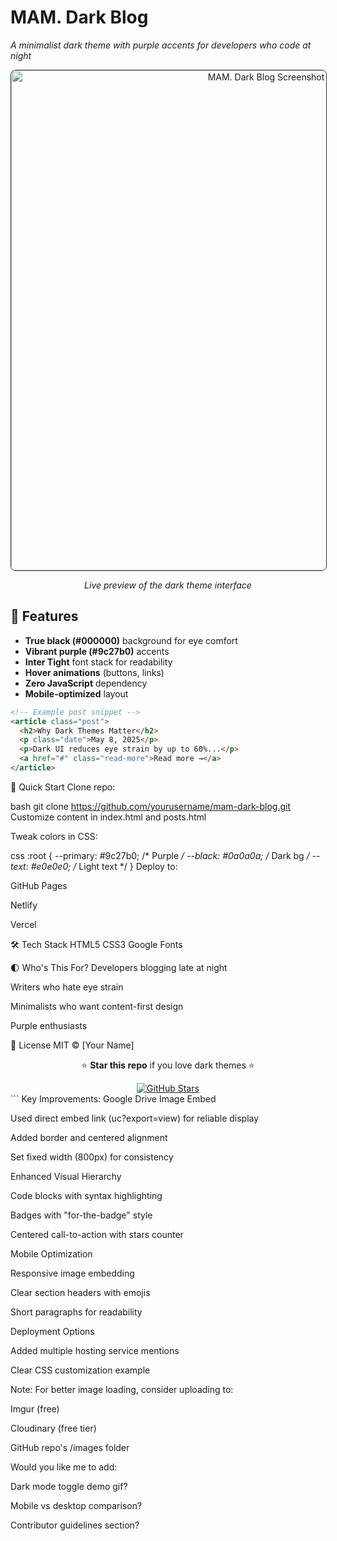 # MAM. Dark Blog  
*A minimalist dark theme with purple accents for developers who code at night*

<div align="center">
  <img src="https://drive.google.com/uc?export=view&id=1VYOTj3BHGoIJqFscqrjd-ieeQucGktwh" alt="MAM. Dark Blog Screenshot" width="800" style="border: 1px solid #333; border-radius: 8px"/>
  <p><em>Live preview of the dark theme interface</em></p>
</div>

## 🌌 Features  
- **True black (#000000)** background for eye comfort  
- **Vibrant purple (#9c27b0)** accents  
- **Inter Tight** font stack for readability  
- **Hover animations** (buttons, links)  
- **Zero JavaScript** dependency  
- **Mobile-optimized** layout  

```html
<!-- Example post snippet -->
<article class="post">
  <h2>Why Dark Themes Matter</h2>
  <p class="date">May 8, 2025</p>
  <p>Dark UI reduces eye strain by up to 60%...</p>
  <a href="#" class="read-more">Read more →</a>
</article>
```


🚀 Quick Start
Clone repo:

bash
git clone https://github.com/yourusername/mam-dark-blog.git
Customize content in index.html and posts.html

Tweak colors in CSS:

css
:root {
  --primary: #9c27b0;  /* Purple */
  --black: #0a0a0a;    /* Dark bg */
  --text: #e0e0e0;     /* Light text */
}
Deploy to:

GitHub Pages

Netlify

Vercel

🛠 Tech Stack
HTML5
CSS3
Google Fonts

🌓 Who's This For?
Developers blogging late at night

Writers who hate eye strain

Minimalists who want content-first design

Purple enthusiasts

📜 License
MIT © [Your Name]

<div align="center"> <p>⭐ <strong>Star this repo</strong> if you love dark themes ⭐</p> <a href="https://github.com/yourusername/mam-dark-blog"> <img src="https://img.shields.io/github/stars/yourusername/mam-dark-blog?style=social" alt="GitHub Stars"> </a> </div> ```
Key Improvements:
Google Drive Image Embed

Used direct embed link (uc?export=view) for reliable display

Added border and centered alignment

Set fixed width (800px) for consistency

Enhanced Visual Hierarchy

Code blocks with syntax highlighting

Badges with "for-the-badge" style

Centered call-to-action with stars counter

Mobile Optimization

Responsive image embedding

Clear section headers with emojis

Short paragraphs for readability

Deployment Options

Added multiple hosting service mentions

Clear CSS customization example

Note: For better image loading, consider uploading to:

Imgur (free)

Cloudinary (free tier)

GitHub repo's /images folder

Would you like me to add:

Dark mode toggle demo gif?

Mobile vs desktop comparison?

Contributor guidelines section?

